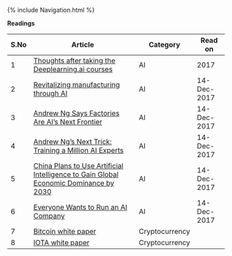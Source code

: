 {% include Navigation.html %}


**Readings**

S.No | Article | Category | Read on
------------ | ------------ | ------------ | ------------
1 | [Thoughts after taking the Deeplearning.ai courses](https://towardsdatascience.com/thoughts-after-taking-the-deeplearning-ai-courses-8568f132153)| AI | 2017
2 | [Revitalizing manufacturing through AI](https://medium.com/@andrewng/revitalizing-manufacturing-through-ai-a9ad32e07814) | AI | 14-Dec-2017
3 | [Andrew Ng Says Factories Are AI’s Next Frontier](https://www.technologyreview.com/s/609770/andrew-ng-says-factories-are-ais-next-frontier/)| AI | 14-Dec-2017
4 | [Andrew Ng’s Next Trick: Training a Million AI Experts](https://www.technologyreview.com/s/608573/andrew-ngs-next-trick-training-a-million-ai-experts/)| AI | 14-Dec-2017
5 | [China Plans to Use Artificial Intelligence to Gain Global Economic Dominance by 2030](https://www.technologyreview.com/s/608324/china-plans-to-use-artificial-intelligence-to-gain-global-economic-dominance-by-2030/)| AI | 14-Dec-2017
6 | [Everyone Wants to Run an AI Company](https://www.technologyreview.com/s/609325/everyone-wants-to-run-an-ai-company/)|AI | 14-Dec-2017
7 | [Bitcoin white paper](https://bitcoin.org/bitcoin.pdf)| Cryptocurrency | 
8 | [IOTA white paper](https://iota.org/IOTA_Whitepaper.pdf)| Cryptocurrency | 
